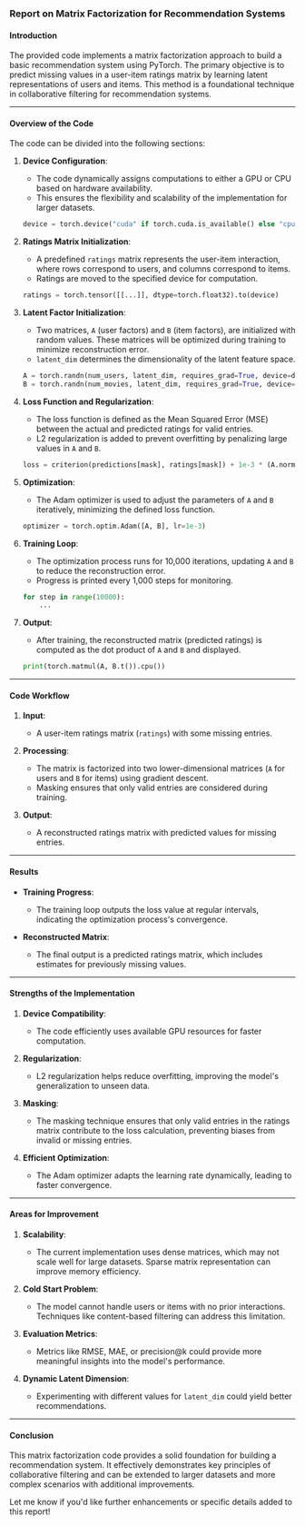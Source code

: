 
### **Report on Matrix Factorization for Recommendation Systems**

#### **Introduction**
The provided code implements a matrix factorization approach to build a basic recommendation system using PyTorch. The primary objective is to predict missing values in a user-item ratings matrix by learning latent representations of users and items. This method is a foundational technique in collaborative filtering for recommendation systems.

---

#### **Overview of the Code**

The code can be divided into the following sections:

1. **Device Configuration**:
   - The code dynamically assigns computations to either a GPU or CPU based on hardware availability.
   - This ensures the flexibility and scalability of the implementation for larger datasets.

   ```python
   device = torch.device("cuda" if torch.cuda.is_available() else "cpu")
   ```

2. **Ratings Matrix Initialization**:
   - A predefined `ratings` matrix represents the user-item interaction, where rows correspond to users, and columns correspond to items.
   - Ratings are moved to the specified device for computation.

   ```python
   ratings = torch.tensor([[...]], dtype=torch.float32).to(device)
   ```

3. **Latent Factor Initialization**:
   - Two matrices, `A` (user factors) and `B` (item factors), are initialized with random values. These matrices will be optimized during training to minimize reconstruction error.
   - `latent_dim` determines the dimensionality of the latent feature space.

   ```python
   A = torch.randn(num_users, latent_dim, requires_grad=True, device=device)
   B = torch.randn(num_movies, latent_dim, requires_grad=True, device=device)
   ```

4. **Loss Function and Regularization**:
   - The loss function is defined as the Mean Squared Error (MSE) between the actual and predicted ratings for valid entries.
   - L2 regularization is added to prevent overfitting by penalizing large values in `A` and `B`.

   ```python
   loss = criterion(predictions[mask], ratings[mask]) + 1e-3 * (A.norm(2) + B.norm(2))
   ```

5. **Optimization**:
   - The Adam optimizer is used to adjust the parameters of `A` and `B` iteratively, minimizing the defined loss function.

   ```python
   optimizer = torch.optim.Adam([A, B], lr=1e-3)
   ```

6. **Training Loop**:
   - The optimization process runs for 10,000 iterations, updating `A` and `B` to reduce the reconstruction error.
   - Progress is printed every 1,000 steps for monitoring.

   ```python
   for step in range(10000):
       ...
   ```

7. **Output**:
   - After training, the reconstructed matrix (predicted ratings) is computed as the dot product of `A` and `B` and displayed.

   ```python
   print(torch.matmul(A, B.t()).cpu())
   ```

---

#### **Code Workflow**

1. **Input**:
   - A user-item ratings matrix (`ratings`) with some missing entries.

2. **Processing**:
   - The matrix is factorized into two lower-dimensional matrices (`A` for users and `B` for items) using gradient descent.
   - Masking ensures that only valid entries are considered during training.

3. **Output**:
   - A reconstructed ratings matrix with predicted values for missing entries.

---

#### **Results**
- **Training Progress**:
  - The training loop outputs the loss value at regular intervals, indicating the optimization process's convergence.
  
- **Reconstructed Matrix**:
  - The final output is a predicted ratings matrix, which includes estimates for previously missing values.

---

#### **Strengths of the Implementation**

1. **Device Compatibility**:
   - The code efficiently uses available GPU resources for faster computation.

2. **Regularization**:
   - L2 regularization helps reduce overfitting, improving the model's generalization to unseen data.

3. **Masking**:
   - The masking technique ensures that only valid entries in the ratings matrix contribute to the loss calculation, preventing biases from invalid or missing entries.

4. **Efficient Optimization**:
   - The Adam optimizer adapts the learning rate dynamically, leading to faster convergence.

---

#### **Areas for Improvement**

1. **Scalability**:
   - The current implementation uses dense matrices, which may not scale well for large datasets. Sparse matrix representation can improve memory efficiency.

2. **Cold Start Problem**:
   - The model cannot handle users or items with no prior interactions. Techniques like content-based filtering can address this limitation.

3. **Evaluation Metrics**:
   - Metrics like RMSE, MAE, or precision@k could provide more meaningful insights into the model's performance.

4. **Dynamic Latent Dimension**:
   - Experimenting with different values for `latent_dim` could yield better recommendations.

---

#### **Conclusion**

This matrix factorization code provides a solid foundation for building a recommendation system. It effectively demonstrates key principles of collaborative filtering and can be extended to larger datasets and more complex scenarios with additional improvements.

Let me know if you'd like further enhancements or specific details added to this report!
